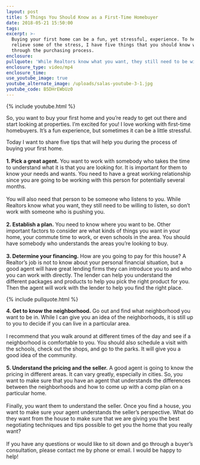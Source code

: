 ```yaml
---
layout: post
title: 5 Things You Should Know as a First-Time Homebuyer
date: 2018-05-21 15:50:00
tags:
excerpt: >-
  Buying your first home can be a fun, yet stressful, experience. To help
  relieve some of the stress, I have five things that you should know when going
  through the purchasing process.
enclosure:
pullquote: 'While Realtors know what you want, they still need to be willing to listen.'
enclosure_type: video/mp4
enclosure_time:
use_youtube_image: true
youtube_alternate_image: /uploads/salas-youtube-3-1.jpg
youtube_code: B5DHrEWbUz0
---
```


{% include youtube.html %}

So, you want to buy your first home and you’re ready to get out there and start looking at properties. I’m excited for you! I love working with first-time homebuyers. It’s a fun experience, but sometimes it can be a little stressful.

Today I want to share five tips that will help you during the process of buying your first home.<br> <br>**1. Pick a great agent.** You want to work with somebody who takes the time to understand what it is that you are looking for. It is important for them to know your needs and wants. You need to have a great working relationship since you are going to be working with this person for potentially several months.<br> <br>You will also need that person to be someone who listens to you. While Realtors know what you want, they still need to be willing to listen, so don’t work with someone who is pushing you.<br> <br>**2. Establish a plan.** You need to know where you want to be. Other important factors to consider are what kinds of things you want in your home, your commute time to work, or even schools in the area. You should have somebody who understands the areas you’re looking to buy.<br> **<br>3. Determine your financing.** How are you going to pay for this house? A Realtor’s job is not to know about your personal financial situation, but a good agent will have great lending firms they can introduce you to and who you can work with directly. The lender can help you understand the different packages and products to help you pick the right product for you. Then the agent will work with the lender to help you find the right place.

{% include pullquote.html %}

**4. Get to know the neighborhood.** Go out and find what neighborhood you want to be in. While I can give you an idea of the neighborhoods, it is still up to you to decide if you can live in a particular area.<br> <br>I recommend that you walk around at different times of the day and see if a neighborhood is comfortable to you. You should also schedule a visit with the schools, check out the shops, and go to the parks. It will give you a good idea of the community.<br> <br>**5. Understand the pricing and the seller.** A good agent is going to know the pricing in different areas. It can vary greatly, especially in cities. So, you want to make sure that you have an agent that understands the differences between the neighborhoods and how to come up with a comp plan on a particular home.<br> <br>Finally, you want them to understand the seller. Once you find a house, you want to make sure your agent understands the seller’s perspective. What do they want from the house to make sure that we are giving you the best negotiating techniques and tips possible to get you the home that you really want?<br> <br>If you have any questions or would like to sit down and go through a buyer’s consultation, please contact me by phone or email. I would be happy to help!